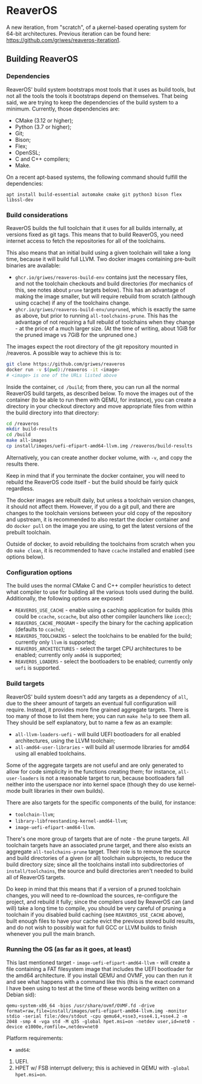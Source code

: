 # ReaverOS

A new iteration, from "scratch", of a µkernel-based operating system for 64-bit architectures. Previous iteration can be found
here: https://github.com/griwes/reaveros-iteration1.

## Building ReaverOS

### Dependencies

ReaverOS' build system bootstraps most tools that it uses as build tools, but not all the tools the tools it bootstraps depend
on themselves. That being said, we are trying to keep the dependencies of the build system to a minimum. Currently, those
dependencies are:

* CMake (3.12 or higher);
* Python (3.7 or higher);
* Git;
* Bison;
* Flex;
* OpenSSL;
* C and C++ compilers;
* Make.

On a recent apt-based systems, the following command should fulfill the dependencies:

```
apt install build-essential automake cmake git python3 bison flex libssl-dev
```

### Build considerations

ReaverOS builds the full toolchain that it uses for all builds internally, at versions fixed as git tags. This means that to
build ReaverOS, you need internet access to fetch the repositories for all of the toolchains.

This also means that an initial build using a given toolchain will take a long time, because it will build full LLVM.
Two docker images containing pre-built binaries are available:

* `ghcr.io/griwes/reaveros-build-env` contains just the necessary files, and not the toolchain checkouts and build directories
(for mechanics of this, see notes about `prune` targets below). This has an advantage of making the image smaller, but will
require rebuild from scratch (although using ccache) if any of the toolchains change.
* `ghcr.io/griwes/reaveros-build-env/unpruned`, which is exactly the same as above, but prior to running `all-toolchains-prune`.
This has the advantage of not requiring a full rebuild of toolchains when they change - at the price of a much larger size.
(At the time of writing, about 1GiB for the pruned image vs 7GiB for the unpruned one.)

The images expect the root directory of the git repository mounted in /reaveros. A possible way to achieve this is to:

```bash
git clone https://github.com/griwes/reaveros
docker run -v $(pwd):/reaveros -it <image>
# <image> is one of the URLs listed above
```

Inside the container, `cd /build`; from there, you can run all the normal ReaverOS build targets, as described below. To move
the images out of the container (to be able to run them with QEMU, for instance), you can create a directory in your checkout
directory and move appropriate files from within the build directory into that directory:

```bash
cd /reaveros
mkdir build-results
cd /build
make all-images
cp install/images/uefi-efipart-amd64-llvm.img /reaveros/build-results
```

Alternatively, you can create another docker volume, with `-v`, and copy the results there.

Keep in mind that if you terminate the docker container, you will need to rebuild the ReaverOS code itself - but the build should
be fairly quick regardless.

The docker images are rebuilt daily, but unless a toolchain version changes, it should not affect them. However, if you do a git
pull, and there are changes to the toolchain versions between your old copy of the repository and upstream, it is recommended to
also restart the docker container and do `docker pull` on the image you are using, to get the latest versions of the prebuilt
toolchain.

Outside of docker, to avoid rebuilding the toolchains from scratch when you do `make clean`, it is recommended to have `ccache`
installed and enabled (see options below).

### Configuration options

The build uses the normal CMake C and C++ compiler heuristics to detect what compiler to use for building all the various tools
used during the build. Additionally, the following options are exposed:

* `REAVEROS_USE_CACHE` - enable using a caching application for builds (this could be `ccache`, `sccache`, but also other
compiler launchers like `icecc`);
* `REAVEROS_CACHE_PROGRAM` - specify the binary for the caching application (defaults to `ccache`);
* `REAVEROS_TOOLCHAINS` - select the toolchains to be enabled for the build; currently only `llvm` is supported;
* `REAVEROS_ARCHITECTURES` - select the target CPU architectures to be enabled; currently only `amd64` is supported;
* `REAVEROS_LOADERS` - select the bootloaders to be enabled; currently only `uefi` is supported.

### Build targets

ReaverOS' build system doesn't add any targets as a dependency of `all`, due to the sheer amount of targets an eventual full
configuration will require. Instead, it provides more fine grained aggregate targets. There is too many of those to list them
here; you can run `make help` to see them all. They should be self explanatory, but to name a few as an example:

* `all-llvm-loaders-uefi` - will build UEFI bootloaders for all enabled architectures, using the LLVM toolchain;
* `all-amd64-user-libraries` - will build all usermode libraries for amd64 using all enabled toolchains.

Some of the aggregate targets are not useful and are only generated to allow for code simplicity in the functions creating them;
for instance, `all-user-loaders` is not a reasonable target to run, because bootloaders fall neither into the userspace nor into
kernel space (though they do use kernel-mode built libraries in their own builds).

There are also targets for the specific components of the build, for instance:

* `toolchain-llvm`;
* `library-libfreestanding-kernel-amd64-llvm`;
* `image-uefi-efipart-amd64-llvm`.

There's one more group of targets that are of note - the prune targets. All toolchain targets have an associated prune target,
and there also exists an aggregate `all-toolchains-prune` target. Their role is to remove the source and build directories of
a given (or all) toolchain subprojects, to reduce the build directory size; since all the toolchains install into subdirectories
of `install/toolchains`, the source and build directories aren't needed to build all of ReaverOS targets.

Do keep in mind that this means that if a version of a pruned toolchain changes, you will need to re-download the sources,
re-configure the project, and rebuild it fully; since the compilers used by ReaverOS can (and will) take a long time to compile,
you should be very careful of pruning a toolchain if you disabled build caching (see `REAVEROS_USE_CACHE` above), built enough
files to have your cache evict the previous stored build results, and do not wish to possibly wait for full GCC or LLVM builds
to finish whenever you pull the main branch.

### Running the OS (as far as it goes, at least)

This last mentioned target - `image-uefi-efipart-amd64-llvm` - will create a file containing a FAT filesystem image that includes
the UEFI bootloader for the amd64 architecture. If you install QEMU and OVMF, you can then run it and see what happens with a
command like this (this is the exact command I have been using to test at the time of these words being written on a Debian
sid):

```
qemu-system-x86_64 -bios /usr/share/ovmf/OVMF.fd -drive format=raw,file=install/images/uefi-efipart-amd64-llvm.img -monitor stdio -serial file:/dev/stdout -cpu qemu64,+sse3,+sse4.1,+sse4.2 -m 2048 -smp 4 -vga std -M q35 -global hpet.msi=on -netdev user,id=net0 -device e1000e,romfile=,netdev=net0
```

Platform requirements:
* `amd64`:
1. UEFI.
2. HPET w/ FSB interrupt delivery; this is achieved in QEMU with `-global hpet.msi=on`.
